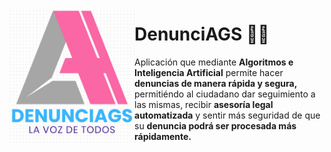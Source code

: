 <a href="https://github.com/arhcoder/DenunciAGS" target="_blank"><img align="left" alt="DenunciAGS" width="200px" src="https://github.com/arhcoder/DenunciAGS/blob/master/Images/DenunciAGS.jpeg?raw=true"/></a>

# DenunciAGS 👮‍♂️

Aplicación que mediante **Algoritmos e Inteligencia Artificial** permite hacer **denuncias de manera rápida y segura,** permitiéndo al ciudadano dar seguimiento a las mismas, recibir **asesoría legal automatizada** y sentir más seguridad de que su **denuncia podrá ser procesada más rápidamente.**